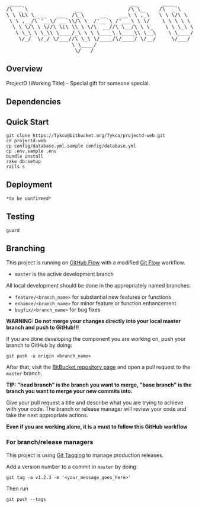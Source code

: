 <pre>
 ____                                   __        ____                                         
/\  _`\               __               /\ \__    /\  _`\                  __                   
\ \ \L\ \_ __   ___  /\_\     __    ___\ \ ,_\   \ \ \/\ \     __    ___ /\_\    ____     __   
 \ \ ,__/\`'__\/ __`\\/\ \  /'__`\ /'___\ \ \/    \ \ \ \ \  /'__`\/' _ `\/\ \  /',__\  /'__`\ 
  \ \ \/\ \ \//\ \L\ \\ \ \/\  __//\ \__/\ \ \_    \ \ \_\ \/\  __//\ \/\ \ \ \/\__, `\/\  __/ 
   \ \_\ \ \_\\ \____/_\ \ \ \____\ \____\\ \__\    \ \____/\ \____\ \_\ \_\ \_\/\____/\ \____\
    \/_/  \/_/ \/___//\ \_\ \/____/\/____/ \/__/     \/___/  \/____/\/_/\/_/\/_/\/___/  \/____/
                     \ \____/                                                                  
                      \/___/                                                                   
</pre>		


## Overview
ProjectD (Working Title) - Special gift for someone special.

## Dependencies

## Quick Start

    git clone https://Tykco@bitbucket.org/Tykco/projectd-web.git
    cd projectd-web
    cp config/database.yml.sample config/database.yml
    cp .env.sample .env
    bundle install
    rake db:setup
    rails s

## Deployment

    *to be confirmed*

## Testing

    guard

## Branching

This project is running on [GitHub Flow](https://guides.github.com/introduction/flow/) with a modified [Git Flow](http://nvie.com/posts/a-successful-git-branching-model/) workflow.

* `master` is the active development branch

All local development should be done in the appropriately named branches:

* `feature/<branch_name>` for substantial new features or functions
* `enhance/<branch_name>` for minor feature or function enhancement
* `bugfix/<branch_name>` for bug fixes

**WARNING: Do not merge your changes directly into your local master
branch and push to GitHub!!!**

If you are done developing the component you are working on, push your
branch to GitHub by doing:

`git push -u origin <branch_name>`

After that, visit the
[BitBucket repository page](//bitbucket.org/Tykco/projectd-web) and open a
pull request to the `master` branch.

**TIP: "head branch" is the branch you want to merge, "base branch" is
the branch you want to merge your new commits into.**

Give your pull request a title and describe what you are trying to
achieve with your code. The branch or release manager will review your
code and take the next appropriate actions.

**Even if you are working alone, it is a must to follow this GitHub
workflow**

### For branch/release managers

This project is using [Git Tagging](http://git-scm.com/book/en/Git-Basics-Tagging) to manage production releases.

Add a version number to a commit in `master` by doing:

    git tag -a v1.2.3 -m '<your_message_goes_here>'

Then run

    git push --tags
